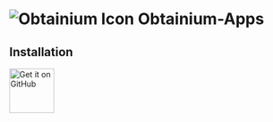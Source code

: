 # ![Obtainium Icon](https://github.com/ImranR98/Obtainium/blob/344a6efbf60249642ad7dd606672850fab4a5687/assets/graphics/icon_small.png) Obtainium-Apps

## Installation

[<img src="https://github.com/machiav3lli/oandbackupx/blob/034b226cea5c1b30eb4f6a6f313e4dadcbb0ece4/badge_github.png"
    alt="Get it on GitHub"
    height="80">](https://github.com/ImranR98/Obtainium/releases)
